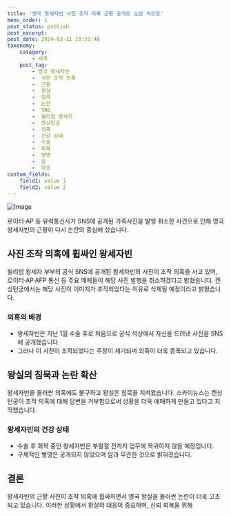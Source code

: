 ```yaml
---
title: '영국 왕세자빈 사진 조작 의혹 근황 공개로 논란 속으로'
menu_order: 1
post_status: publish
post_excerpt: 
post_date: 2024-03-11 23:31:48
taxonomy:
    category:
        - 세계
    post_tag:
        - 영국 왕세자빈
        -  사진 조작 의혹
        -  근황
        -  왕실
        -  침묵
        -  논란
        -  SNS
        -  윌리엄 왕세자
        -  켄싱턴궁
        -  의혹
        -  건강 상태
        -  수술
        -  회복
        -  병명
        -  암
        -  대응
custom_fields:
    field1: value 1
    field2: value 2
---
```


![Image](https://imgnews.pstatic.net/image/001/2024/03/11/AKR20240311033500009_01_i_P4_20240311092412276.jpg?type=w647)

로이터·AP 등 유력통신사가 SNS에 공개된 가족사진을 발행 취소한 사건으로 인해 영국 왕세자빈의 근황이 다시 논란의 중심에 섰습니다. 
## 사진 조작 의혹에 휩싸인 왕세자빈
윌리엄 왕세자 부부의 공식 SNS에 공개된 왕세자빈의 사진이 조작 의혹을 사고 있어, 로이터·AP·AFP 통신 등 주요 매체들이 해당 사진 발행을 취소하겠다고 밝혔습니다. 켄싱턴궁에서는 해당 사진이 이미지가 조작되었다는 이유로 삭제될 예정이라고 밝혔습니다. 
### 의혹의 배경
- 왕세자빈은 지난 1월 수술 후로 처음으로 공식 석상에서 자신을 드러낸 사진을 SNS에 공개했습니다.
- 그러나 이 사진이 조작되었다는 주장이 제기되며 의혹이 더욱 증폭되고 있습니다.
## 왕실의 침묵과 논란 확산
왕세자빈을 둘러싼 의혹에도 불구하고 왕실은 침묵을 지켜왔습니다. 스카이뉴스는 켄싱턴궁이 조작 의혹에 대해 답변을 거부함으로써 상황을 더욱 애매하게 만들고 있다고 지적했습니다.
### 왕세자빈의 건강 상태
- 수술 후 회복 중인 왕세자빈은 부활절 전까지 업무에 복귀하지 않을 예정입니다.
- 구체적인 병명은 공개되지 않았으며 암과 무관한 것으로 밝혀졌습니다.
## 결론
왕세자빈의 근황 사진이 조작 의혹에 휩싸이면서 영국 왕실을 둘러싼 논란이 더욱 고조되고 있습니다. 이러한 상황에서 왕실의 대응이 중요하며, 신뢰 회복을 위해
